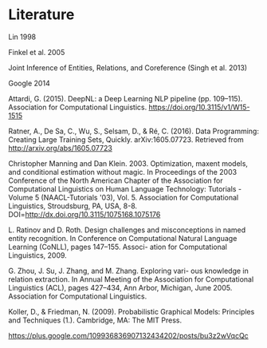 # Literature

Lin 1998

Finkel et al. 2005

Joint Inference of Entities, Relations, and Coreference
(Singh et al. 2013)

Google 2014

Attardi, G. (2015). DeepNL: a Deep Learning NLP pipeline (pp. 109–115). Association for Computational Linguistics. https://doi.org/10.3115/v1/W15-1515

Ratner, A., De Sa, C., Wu, S., Selsam, D., & Ré, C. (2016). Data Programming: Creating Large Training Sets, Quickly. arXiv:1605.07723. Retrieved from http://arxiv.org/abs/1605.07723


Christopher Manning and Dan Klein. 2003. Optimization, maxent models, and conditional estimation without magic. In Proceedings of the 2003 Conference of the North American Chapter of the Association for Computational Linguistics on Human Language Technology: Tutorials - Volume 5 (NAACL-Tutorials '03), Vol. 5. Association for Computational Linguistics, Stroudsburg, PA, USA, 8-8. DOI=http://dx.doi.org/10.3115/1075168.1075176

L. Ratinov and D. Roth. Design challenges and misconceptions
in named entity recognition. In Conference on Computational
Natural Language Learning (CoNLL), pages 147–155. Associ-
ation for Computational Linguistics, 2009.

G. Zhou, J. Su, J. Zhang, and M. Zhang. Exploring vari-
ous knowledge in relation extraction. In Annual Meeting of
the Association for Computational Linguistics (ACL), pages
427–434, Ann Arbor, Michigan, June 2005. Association for
Computational Linguistics.

Koller, D., & Friedman, N. (2009). Probabilistic Graphical Models: Principles and Techniques (1.). Cambridge, MA: The MIT Press.


https://plus.google.com/109936836907132434202/posts/bu3z2wVqcQc

